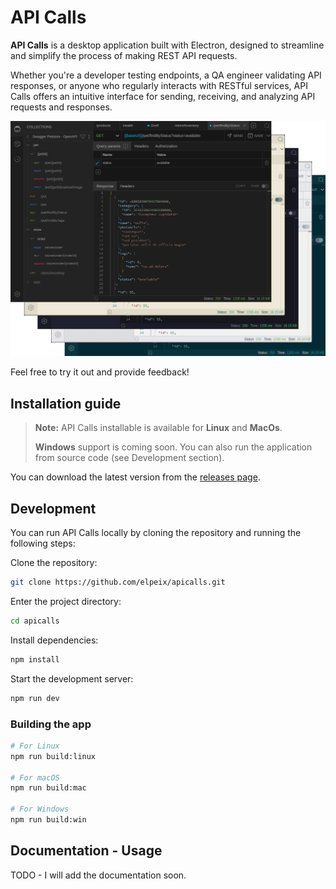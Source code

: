 # API Calls

**API Calls** is a desktop application built with Electron, designed to
streamline and simplify the process of making REST API requests.

Whether you're a developer testing endpoints, a QA engineer validating API
responses, or anyone who regularly interacts with RESTful services, API Calls
offers an intuitive interface for sending, receiving, and analyzing API
requests and responses.

![ApiCalls](apicalls.webp)

Feel free to try it out and provide feedback!

## Installation guide

> **Note:** API Calls installable is available for **Linux** and **MacOs**.
>
> **Windows** support is coming soon. You can also run the application from
> source code (see Development section).

You can download the latest version from the [releases page](https://github.com/elpeix/apicalls/releases/latest).

## Development

You can run API Calls locally by cloning the repository and running the following
steps:

Clone the repository:

```sh
git clone https://github.com/elpeix/apicalls.git
```

Enter the project directory:

```sh
cd apicalls
```

Install dependencies:

```sh
npm install
```

Start the development server:

```sh
npm run dev
```

### Building the app

```sh
# For Linux
npm run build:linux

# For macOS
npm run build:mac

# For Windows
npm run build:win
```

## Documentation - Usage

TODO - I will add the documentation soon.
